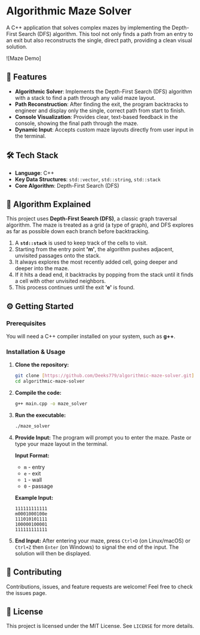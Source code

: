 # Algorithmic Maze Solver

A C++ application that solves complex mazes by implementing the Depth-First Search (DFS) algorithm. This tool not only finds a path from an entry to an exit but also reconstructs the single, direct path, providing a clean visual solution.

![Maze Demo]

## 🚀 Features

* **Algorithmic Solver**: Implements the Depth-First Search (DFS) algorithm with a stack to find a path through any valid maze layout.
* **Path Reconstruction**: After finding the exit, the program backtracks to engineer and display only the single, correct path from start to finish.
* **Console Visualization**: Provides clear, text-based feedback in the console, showing the final path through the maze.
* **Dynamic Input**: Accepts custom maze layouts directly from user input in the terminal.

## 🛠️ Tech Stack

* **Language**: C++
* **Key Data Structures**: `std::vector`, `std::string`, `std::stack`
* **Core Algorithm**: Depth-First Search (DFS)

## 🧠 Algorithm Explained

This project uses **Depth-First Search (DFS)**, a classic graph traversal algorithm. The maze is treated as a grid (a type of graph), and DFS explores as far as possible down each branch before backtracking.

1.  A **`std::stack`** is used to keep track of the cells to visit.
2.  Starting from the entry point **'m'**, the algorithm pushes adjacent, unvisited passages onto the stack.
3.  It always explores the most recently added cell, going deeper and deeper into the maze.
4.  If it hits a dead end, it backtracks by popping from the stack until it finds a cell with other unvisited neighbors.
5.  This process continues until the exit **'e'** is found.

## ⚙️ Getting Started

### Prerequisites

You will need a C++ compiler installed on your system, such as **g++**.

### Installation & Usage

1.  **Clone the repository:**
    ```sh
    git clone [https://github.com/Deeks779/algorithmic-maze-solver.git](https://github.com/Deeks779/algorithmic-maze-solver.git)
    cd algorithmic-maze-solver
    ```
2.  **Compile the code:**
    ```sh
    g++ main.cpp -o maze_solver
    ```
3.  **Run the executable:**
    ```sh
    ./maze_solver
    ```
4.  **Provide Input:** The program will prompt you to enter the maze. Paste or type your maze layout in the terminal.

    **Input Format:**
    * `m` - entry
    * `e` - exit
    * `1` - wall
    * `0` - passage

    **Example Input:**
    ```
    111111111111
    m0001000100e
    111010101111
    100000100001
    111111111111
    ```
5.  **End Input:** After entering your maze, press `Ctrl+D` (on Linux/macOS) or `Ctrl+Z` then `Enter` (on Windows) to signal the end of the input. The solution will then be displayed.

## 🤝 Contributing

Contributions, issues, and feature requests are welcome! Feel free to check the issues page.

## 📜 License

This project is licensed under the MIT License. See `LICENSE` for more details.